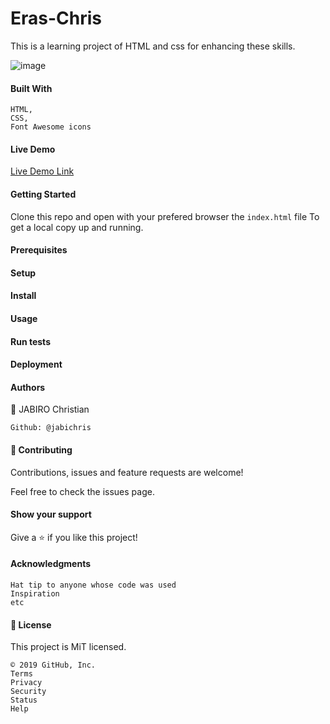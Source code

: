 # Eras-Chris
 This is a learning project of HTML and css for enhancing these skills.
 
![image](https://i.postimg.cc/QtnWJ9pM/Screen-Shot-2019-12-02-at-12-32-57.png)

#### Built With

    HTML,
    CSS,
    Font Awesome icons

#### Live Demo

[Live Demo Link](https://raw.githack.com/jabichris/Eras-Chris-Ytd-clone/ft-finished-clone/index.html)

#### Getting Started

Clone this repo and open with your prefered browser the ``index.html`` file To get a local copy up and running.

#### Prerequisites
#### Setup
#### Install
#### Usage
#### Run tests
#### Deployment
#### Authors

👤 JABIRO Christian

    Github: @jabichris



#### 🤝 Contributing

Contributions, issues and feature requests are welcome!

Feel free to check the issues page.

#### Show your support

Give a ⭐️ if you like this project!

#### Acknowledgments

    Hat tip to anyone whose code was used
    Inspiration
    etc

#### 📝 License

This project is MiT licensed.

    © 2019 GitHub, Inc.
    Terms
    Privacy
    Security
    Status
    Help

